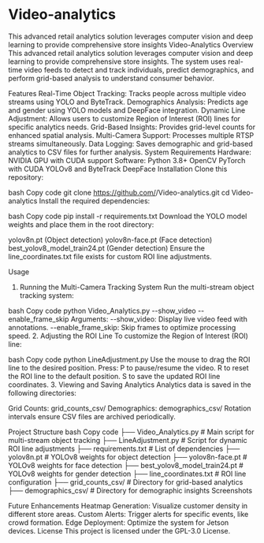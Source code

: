 # Video-analytics
This advanced retail analytics solution leverages computer vision and deep learning to provide comprehensive store insights
Video-Analytics
Overview
This advanced retail analytics solution leverages computer vision and deep learning to provide comprehensive store insights. The system uses real-time video feeds to detect and track individuals, predict demographics, and perform grid-based analysis to understand consumer behavior.

Features
Real-Time Object Tracking: Tracks people across multiple video streams using YOLO and ByteTrack.
Demographics Analysis: Predicts age and gender using YOLO models and DeepFace integration.
Dynamic Line Adjustment: Allows users to customize Region of Interest (ROI) lines for specific analytics needs.
Grid-Based Insights: Provides grid-level counts for enhanced spatial analysis.
Multi-Camera Support: Processes multiple RTSP streams simultaneously.
Data Logging: Saves demographic and grid-based analytics to CSV files for further analysis.
System Requirements
Hardware: NVIDIA GPU with CUDA support
Software:
Python 3.8+
OpenCV
PyTorch with CUDA
YOLOv8 and ByteTrack
DeepFace
Installation
Clone this repository:

bash
Copy code
git clone https://github.com/<username>/Video-analytics.git
cd Video-analytics
Install the required dependencies:

bash
Copy code
pip install -r requirements.txt
Download the YOLO model weights and place them in the root directory:

yolov8n.pt (Object detection)
yolov8n-face.pt (Face detection)
best_yolov8_model_train24.pt (Gender detection)
Ensure the line_coordinates.txt file exists for custom ROI line adjustments.

Usage
1. Running the Multi-Camera Tracking System
Run the multi-stream object tracking system:

bash
Copy code
python Video_Analytics.py --show_video --enable_frame_skip
Arguments:
--show_video: Display live video feed with annotations.
--enable_frame_skip: Skip frames to optimize processing speed.
2. Adjusting the ROI Line
To customize the Region of Interest (ROI) line:

bash
Copy code
python LineAdjustment.py
Use the mouse to drag the ROI line to the desired position.
Press:
P to pause/resume the video.
R to reset the ROI line to the default position.
S to save the updated ROI line coordinates.
3. Viewing and Saving Analytics
Analytics data is saved in the following directories:

Grid Counts: grid_counts_csv/
Demographics: demographics_csv/
Rotation intervals ensure CSV files are archived periodically.

Project Structure
bash
Copy code
├── Video_Analytics.py      # Main script for multi-stream object tracking
├── LineAdjustment.py       # Script for dynamic ROI line adjustments
├── requirements.txt        # List of dependencies
├── yolov8n.pt              # YOLOv8 weights for object detection
├── yolov8n-face.pt         # YOLOv8 weights for face detection
├── best_yolov8_model_train24.pt # YOLOv8 weights for gender detection
├── line_coordinates.txt    # ROI line configuration
├── grid_counts_csv/        # Directory for grid-based analytics
├── demographics_csv/       # Directory for demographic insights
Screenshots

Future Enhancements
Heatmap Generation: Visualize customer density in different store areas.
Custom Alerts: Trigger alerts for specific events, like crowd formation.
Edge Deployment: Optimize the system for Jetson devices.
License
This project is licensed under the GPL-3.0 License.


